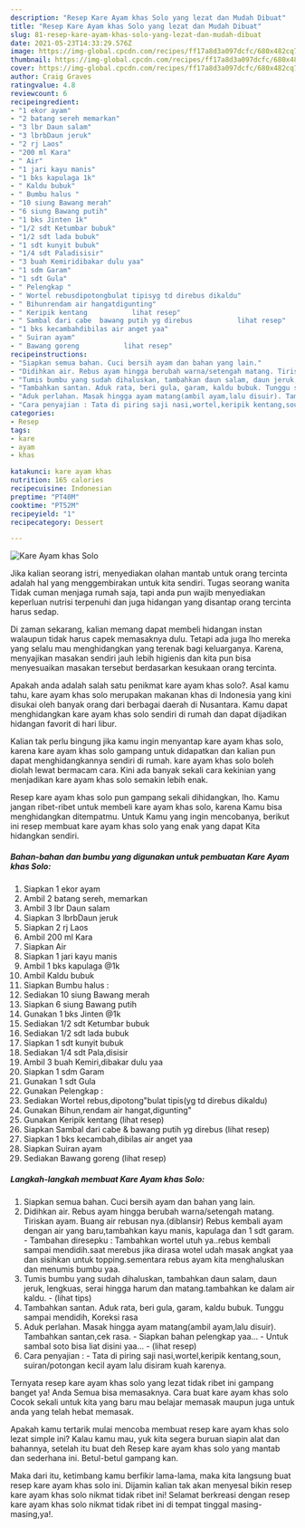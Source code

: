 ```yaml
---
description: "Resep Kare Ayam khas Solo yang lezat dan Mudah Dibuat"
title: "Resep Kare Ayam khas Solo yang lezat dan Mudah Dibuat"
slug: 81-resep-kare-ayam-khas-solo-yang-lezat-dan-mudah-dibuat
date: 2021-05-23T14:33:29.576Z
image: https://img-global.cpcdn.com/recipes/ff17a8d3a097dcfc/680x482cq70/kare-ayam-khas-solo-foto-resep-utama.jpg
thumbnail: https://img-global.cpcdn.com/recipes/ff17a8d3a097dcfc/680x482cq70/kare-ayam-khas-solo-foto-resep-utama.jpg
cover: https://img-global.cpcdn.com/recipes/ff17a8d3a097dcfc/680x482cq70/kare-ayam-khas-solo-foto-resep-utama.jpg
author: Craig Graves
ratingvalue: 4.8
reviewcount: 6
recipeingredient:
- "1 ekor ayam"
- "2 batang sereh memarkan"
- "3 lbr Daun salam"
- "3 lbrbDaun jeruk"
- "2 rj Laos"
- "200 ml Kara"
- " Air"
- "1 jari kayu manis"
- "1 bks kapulaga 1k"
- " Kaldu bubuk"
- " Bumbu halus "
- "10 siung Bawang merah"
- "6 siung Bawang putih"
- "1 bks Jinten 1k"
- "1/2 sdt Ketumbar bubuk"
- "1/2 sdt lada bubuk"
- "1 sdt kunyit bubuk"
- "1/4 sdt Paladisisir"
- "3 buah Kemiridibakar dulu yaa"
- "1 sdm Garam"
- "1 sdt Gula"
- " Pelengkap "
- " Wortel rebusdipotongbulat tipisyg td direbus dikaldu"
- " Bihunrendam air hangatdigunting"
- " Keripik kentang           lihat resep"
- " Sambal dari cabe  bawang putih yg direbus           lihat resep"
- "1 bks kecambahdibilas air anget yaa"
- " Suiran ayam"
- " Bawang goreng           lihat resep"
recipeinstructions:
- "Siapkan semua bahan. Cuci bersih ayam dan bahan yang lain."
- "Didihkan air. Rebus ayam hingga berubah warna/setengah matang. Tiriskan ayam. Buang air rebusan nya.(diblansir) Rebus kembali ayam dengan air yang baru,tambahkan kayu manis, kapulaga dan 1 sdt garam. Tambahan diresepku : Tambahkan wortel utuh ya..rebus kembali sampai mendidih.saat merebus jika dirasa wotel udah masak angkat yaa dan sisihkan untuk topping.sementara rebus ayam kita menghaluskan dan menumis bumbu yaa."
- "Tumis bumbu yang sudah dihaluskan, tambahkan daun salam, daun jeruk, lengkuas, serai hingga harum dan matang.tambahkan ke dalam air kaldu.           (lihat tips)"
- "Tambahkan santan. Aduk rata, beri gula, garam, kaldu bubuk. Tunggu sampai mendidih, Koreksi rasa"
- "Aduk perlahan. Masak hingga ayam matang(ambil ayam,lalu disuir). Tambahkan santan,cek rasa. Siapkan bahan pelengkap yaa... Untuk sambal soto bisa liat disini yaa...           (lihat resep)"
- "Cara penyajian : Tata di piring saji nasi,wortel,keripik kentang,soun, suiran/potongan kecil ayam lalu disiram kuah karenya."
categories:
- Resep
tags:
- kare
- ayam
- khas

katakunci: kare ayam khas 
nutrition: 165 calories
recipecuisine: Indonesian
preptime: "PT40M"
cooktime: "PT52M"
recipeyield: "1"
recipecategory: Dessert

---
```



![Kare Ayam khas Solo](https://img-global.cpcdn.com/recipes/ff17a8d3a097dcfc/680x482cq70/kare-ayam-khas-solo-foto-resep-utama.jpg)

Jika kalian seorang istri, menyediakan olahan mantab untuk orang tercinta adalah hal yang menggembirakan untuk kita sendiri. Tugas seorang  wanita Tidak cuman menjaga rumah saja, tapi anda pun wajib menyediakan keperluan nutrisi terpenuhi dan juga hidangan yang disantap orang tercinta harus sedap.

Di zaman  sekarang, kalian memang dapat membeli hidangan instan walaupun tidak harus capek memasaknya dulu. Tetapi ada juga lho mereka yang selalu mau menghidangkan yang terenak bagi keluarganya. Karena, menyajikan masakan sendiri jauh lebih higienis dan kita pun bisa menyesuaikan masakan tersebut berdasarkan kesukaan orang tercinta. 



Apakah anda adalah salah satu penikmat kare ayam khas solo?. Asal kamu tahu, kare ayam khas solo merupakan makanan khas di Indonesia yang kini disukai oleh banyak orang dari berbagai daerah di Nusantara. Kamu dapat menghidangkan kare ayam khas solo sendiri di rumah dan dapat dijadikan hidangan favorit di hari libur.

Kalian tak perlu bingung jika kamu ingin menyantap kare ayam khas solo, karena kare ayam khas solo gampang untuk didapatkan dan kalian pun dapat menghidangkannya sendiri di rumah. kare ayam khas solo boleh diolah lewat bermacam cara. Kini ada banyak sekali cara kekinian yang menjadikan kare ayam khas solo semakin lebih enak.

Resep kare ayam khas solo pun gampang sekali dihidangkan, lho. Kamu jangan ribet-ribet untuk membeli kare ayam khas solo, karena Kamu bisa menghidangkan ditempatmu. Untuk Kamu yang ingin mencobanya, berikut ini resep membuat kare ayam khas solo yang enak yang dapat Kita hidangkan sendiri.

<!--inarticleads1-->

##### Bahan-bahan dan bumbu yang digunakan untuk pembuatan Kare Ayam khas Solo:

1. Siapkan 1 ekor ayam
1. Ambil 2 batang sereh, memarkan
1. Ambil 3 lbr Daun salam
1. Siapkan 3 lbrbDaun jeruk
1. Siapkan 2 rj Laos
1. Ambil 200 ml Kara
1. Siapkan  Air
1. Siapkan 1 jari kayu manis
1. Ambil 1 bks kapulaga @1k
1. Ambil  Kaldu bubuk
1. Siapkan  Bumbu halus :
1. Sediakan 10 siung Bawang merah
1. Siapkan 6 siung Bawang putih
1. Gunakan 1 bks Jinten @1k
1. Sediakan 1/2 sdt Ketumbar bubuk
1. Sediakan 1/2 sdt lada bubuk
1. Siapkan 1 sdt kunyit bubuk
1. Sediakan 1/4 sdt Pala,disisir
1. Ambil 3 buah Kemiri,dibakar dulu yaa
1. Siapkan 1 sdm Garam
1. Gunakan 1 sdt Gula
1. Gunakan  Pelengkap :
1. Sediakan  Wortel rebus,dipotong&#34;bulat tipis(yg td direbus dikaldu)
1. Gunakan  Bihun,rendam air hangat,digunting&#34;
1. Gunakan  Keripik kentang           (lihat resep)
1. Siapkan  Sambal dari cabe &amp; bawang putih yg direbus           (lihat resep)
1. Siapkan 1 bks kecambah,dibilas air anget yaa
1. Siapkan  Suiran ayam
1. Sediakan  Bawang goreng           (lihat resep)




<!--inarticleads2-->

##### Langkah-langkah membuat Kare Ayam khas Solo:

1. Siapkan semua bahan. Cuci bersih ayam dan bahan yang lain.
1. Didihkan air. Rebus ayam hingga berubah warna/setengah matang. Tiriskan ayam. Buang air rebusan nya.(diblansir) Rebus kembali ayam dengan air yang baru,tambahkan kayu manis, kapulaga dan 1 sdt garam. - Tambahan diresepku : Tambahkan wortel utuh ya..rebus kembali sampai mendidih.saat merebus jika dirasa wotel udah masak angkat yaa dan sisihkan untuk topping.sementara rebus ayam kita menghaluskan dan menumis bumbu yaa.
1. Tumis bumbu yang sudah dihaluskan, tambahkan daun salam, daun jeruk, lengkuas, serai hingga harum dan matang.tambahkan ke dalam air kaldu. -           (lihat tips)
1. Tambahkan santan. Aduk rata, beri gula, garam, kaldu bubuk. Tunggu sampai mendidih, Koreksi rasa
1. Aduk perlahan. Masak hingga ayam matang(ambil ayam,lalu disuir). Tambahkan santan,cek rasa. - Siapkan bahan pelengkap yaa... - Untuk sambal soto bisa liat disini yaa... -           (lihat resep)
1. Cara penyajian : - Tata di piring saji nasi,wortel,keripik kentang,soun, suiran/potongan kecil ayam lalu disiram kuah karenya.




Ternyata resep kare ayam khas solo yang lezat tidak ribet ini gampang banget ya! Anda Semua bisa memasaknya. Cara buat kare ayam khas solo Cocok sekali untuk kita yang baru mau belajar memasak maupun juga untuk anda yang telah hebat memasak.

Apakah kamu tertarik mulai mencoba membuat resep kare ayam khas solo lezat simple ini? Kalau kamu mau, yuk kita segera buruan siapin alat dan bahannya, setelah itu buat deh Resep kare ayam khas solo yang mantab dan sederhana ini. Betul-betul gampang kan. 

Maka dari itu, ketimbang kamu berfikir lama-lama, maka kita langsung buat resep kare ayam khas solo ini. Dijamin kalian tak akan menyesal bikin resep kare ayam khas solo nikmat tidak ribet ini! Selamat berkreasi dengan resep kare ayam khas solo nikmat tidak ribet ini di tempat tinggal masing-masing,ya!.

